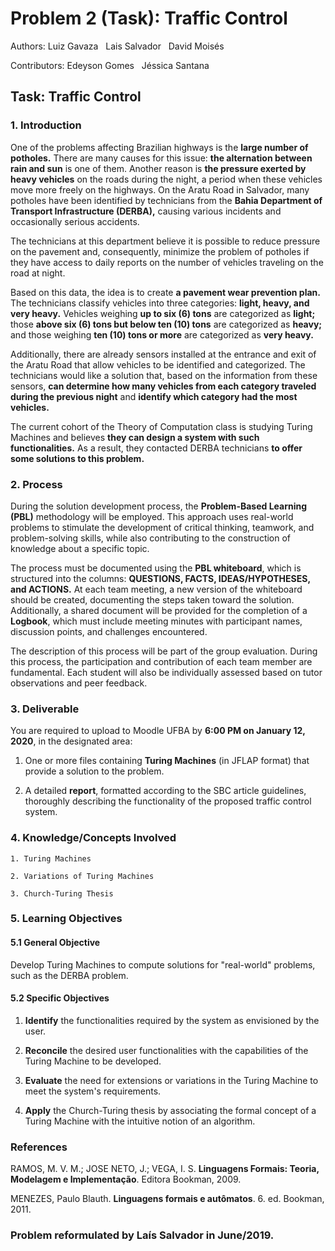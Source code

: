 ﻿# **Problem 2 (Task): Traffic Control**
  
Authors: Luiz Gavaza &nbsp; Lais Salvador &nbsp;  David Moisés

Contributors: Edeyson Gomes &nbsp;  Jéssica Santana

## **Task: Traffic Control**

### **1. Introduction**

One of the problems affecting Brazilian highways is the **large number of potholes.** There are many causes for this issue: **the alternation between rain and sun** is one of them. Another reason is **the pressure exerted by heavy vehicles** on the roads during the night, a period when these vehicles move more freely on the highways. On the Aratu Road in Salvador, many potholes have been identified by technicians from the **Bahia Department of Transport Infrastructure (DERBA),** causing various incidents and occasionally serious accidents.

The technicians at this department believe it is possible to reduce pressure on the pavement and, consequently, minimize the problem of potholes if they have access to daily reports on the number of vehicles traveling on the road at night.

Based on this data, the idea is to create **a pavement wear prevention plan.** The technicians classify vehicles into three categories: **light, heavy, and very heavy.** Vehicles weighing **up to six (6) tons** are categorized as **light;** those **above six (6) tons but below ten (10) tons** are categorized as **heavy;** and those weighing **ten (10) tons or more** are categorized as **very heavy.**

Additionally, there are already sensors installed at the entrance and exit of the Aratu Road that allow vehicles to be identified and categorized. The technicians would like a solution that, based on the information from these sensors, **can determine how many vehicles from each category traveled during the previous night** and **identify which category had the most vehicles.**

The current cohort of the Theory of Computation class is studying Turing Machines and believes **they can design a system with such functionalities.** As a result, they contacted DERBA technicians **to offer some solutions to this problem.**

### 2. Process

During the solution development process, the **Problem-Based Learning (PBL)** methodology will be employed. This approach uses real-world problems to stimulate the development of critical thinking, teamwork, and problem-solving skills, while also contributing to the construction of knowledge about a specific topic.

The process must be documented using the **PBL whiteboard**, which is structured into the columns: **QUESTIONS, FACTS, IDEAS/HYPOTHESES, and ACTIONS.** At each team meeting, a new version of the whiteboard should be created, documenting the steps taken toward the solution. Additionally, a shared document will be provided for the completion of a **Logbook**, which must include meeting minutes with participant names, discussion points, and challenges encountered. 

The description of this process will be part of the group evaluation. During this process, the participation and contribution of each team member are fundamental. Each student will also be individually assessed based on tutor observations and peer feedback.

### **3. Deliverable**

You are required to upload to Moodle UFBA by **6:00 PM on January 12, 2020**, in the designated area: 

1. One or more files containing **Turing Machines** (in JFLAP format) that provide a solution to the problem.

2. A detailed **report**, formatted according to the SBC article guidelines, thoroughly describing the functionality of the proposed traffic control system.


### **4. Knowledge/Concepts Involved**

    1. Turing Machines

    2. Variations of Turing Machines

    3. Church-Turing Thesis


### **5. Learning Objectives**

#### **5.1 General Objective**  
Develop Turing Machines to compute solutions for "real-world" problems, such as the DERBA problem.

#### **5.2 Specific Objectives**  
1. **Identify** the functionalities required by the system as envisioned by the user.  

2. **Reconcile** the desired user functionalities with the capabilities of the Turing Machine to be developed.  

3. **Evaluate** the need for extensions or variations in the Turing Machine to meet the system's requirements.  

4. **Apply** the Church-Turing thesis by associating the formal concept of a Turing Machine with the intuitive notion of an algorithm.  


### </a> References 
RAMOS, M. V. M.; JOSE NETO, J.; VEGA, I. S. **Linguagens Formais: Teoria, Modelagem e Implementação**. Editora Bookman, 2009.

MENEZES, Paulo Blauth. **Linguagens formais e autômatos**. 6. ed. Bookman, 2011.


### Problem reformulated by Laís Salvador in June/2019.

